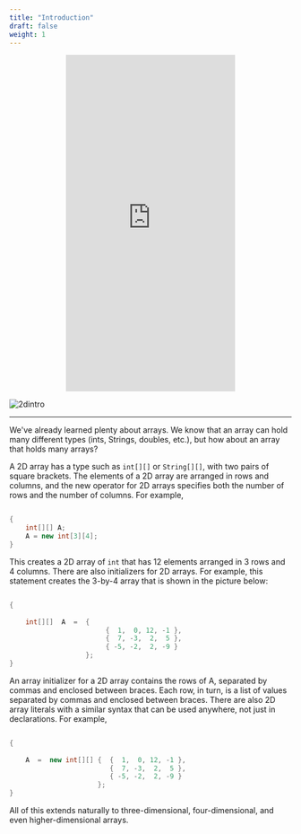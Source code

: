 ```yaml
---
title: "Introduction"
draft: false
weight: 1
---
```


<p style="text-align: center;"><iframe width="60%" height="600px" src="https://youtube.com/embed/DZkUUk64mWM" frameborder="0" allow="accelerometer; autoplay; clipboard-write; encrypted-media; gyroscope; picture-in-picture" allowfullscreen></iframe></p>

![2dintro](../../img/2dintro.png)
<link rel="stylesheet" href="../../style.css">
<hr>

We've already learned plenty about arrays. We know that an array can hold many different types (ints, Strings, doubles, etc.), but how about an array that holds many arrays?

A 2D array has a type such as ```int[][]``` or `String[][]`, with two pairs of square brackets. The elements of a 2D array are arranged in rows and columns, and the new operator for 2D arrays specifies both the number of rows and the number of columns. For example,

```java

{
    int[][] A;
    A = new int[3][4];
}

```

This creates a 2D array of `int` that has 12 elements arranged in 3 rows and 4 columns. There are also initializers for 2D arrays. For example, this statement creates the 3-by-4 array that is shown in the picture below:


```java

{
    
    int[][]  A  =  {    
                        {  1,  0, 12, -1 },
                        {  7, -3,  2,  5 },
                        { -5, -2,  2, -9 }
                   };
}

```

An array initializer for a 2D array contains the rows of A, separated by commas and enclosed between braces. Each row, in turn, is a list of values separated by commas and enclosed between braces. There are also 2D array literals with a similar syntax that can be used anywhere, not just in declarations. For example,

```java

{
    
    A  =  new int[][] {  {  1,  0, 12, -1 },
                         {  7, -3,  2,  5 },
                         { -5, -2,  2, -9 }
                      };
}

```
                  
All of this extends naturally to three-dimensional, four-dimensional, and even higher-dimensional arrays.